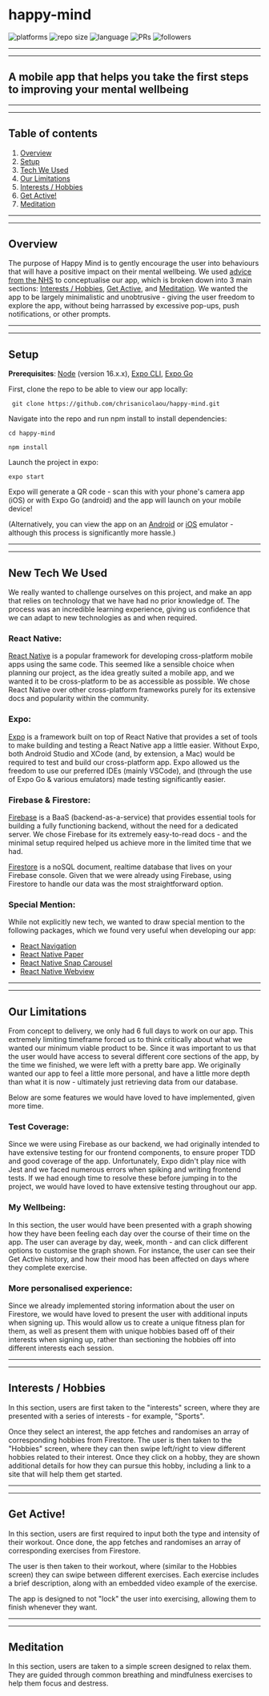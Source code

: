 # happy-mind

![platforms](https://img.shields.io/badge/platforms-iOS%20%2F%20android-brightgreen)
![repo size](https://img.shields.io/github/repo-size/chrisanicolaou/happy-mind)
![language](https://img.shields.io/github/languages/top/chrisanicolaou/happy-mind)
![PRs](https://img.shields.io/github/issues-pr-closed/chrisanicolaou/happy-mind)
![followers](https://img.shields.io/github/followers/chrisanicolaou?style=social)

---

---

## A mobile app that helps you take the first steps to improving your mental wellbeing

---

---

## Table of contents

1. [Overview](#overview)
2. [Setup](#setup)
3. [Tech We Used](#new-tech-we-used)
4. [Our Limitations](#our-limitations)
5. [Interests / Hobbies](#interests)
6. [Get Active!](#active)
7. [Meditation](#meditation)

---

---

## Overview

The purpose of Happy Mind is to gently encourage the user into behaviours that will have a positive impact on their mental wellbeing. We used [advice from the NHS](https://www.nhs.uk/mental-health/self-help/guides-tools-and-activities/five-steps-to-mental-wellbeing/) to conceptualise our app, which is broken down into 3 main sections: [Interests / Hobbies](#interests), [Get Active](#active), and [Meditation](#meditation). We wanted the app to be largely minimalistic and unobtrusive - giving the user freedom to explore the app, without being harrassed by excessive pop-ups, push notifications, or other prompts.

---

---

## Setup

**Prerequisites**: [Node](https://nodejs.org/en/) (version 16.x.x), [Expo CLI](https://docs.expo.dev/get-started/installation/), [Expo Go](https://expo.dev/client)

First, clone the repo to be able to view our app locally:

` git clone https://github.com/chrisanicolaou/happy-mind.git`

Navigate into the repo and run npm install to install dependencies:

`cd happy-mind`

`npm install`

Launch the project in expo:

`expo start`

Expo will generate a QR code - scan this with your phone's camera app (iOS) or with Expo Go (android) and the app will launch on your mobile device!

(Alternatively, you can view the app on an [Android](https://docs.expo.dev/workflow/android-studio-emulator/) or [iOS](https://docs.expo.dev/workflow/ios-simulator/) emulator - although this process is significantly more hassle.)

---

---

## New Tech We Used

We really wanted to challenge ourselves on this project, and make an app that relies on technology that we have had no prior knowledge of. The process was an incredible learning experience, giving us confidence that we can adapt to new technologies as and when required.

### **React Native**:

[React Native](https://reactnative.dev/) is a popular framework for developing cross-platform mobile apps using the same code. This seemed like a sensible choice when planning our project, as the idea greatly suited a mobile app, and we wanted it to be cross-platform to be as accessible as possible. We chose React Native over other cross-platform frameworks purely for its extensive docs and popularity within the community.

### **Expo**:

[Expo](https://expo.dev/) is a framework built on top of React Native that provides a set of tools to make building and testing a React Native app a little easier. Without Expo, both Android Studio and XCode (and, by extension, a Mac) would be required to test and build our cross-platform app. Expo allowed us the freedom to use our preferred IDEs (mainly VSCode), and (through the use of Expo Go & various emulators) made testing significantly easier.

### **Firebase & Firestore**:

[Firebase](https://firebase.google.com/) is a BaaS (backend-as-a-service) that provides essential tools for building a fully functioning backend, without the need for a dedicated server. We chose Firebase for its extremely easy-to-read docs - and the minimal setup required helped us achieve more in the limited time that we had.

[Firestore](https://firebase.google.com/products/firestore?gclid=Cj0KCQjw1N2TBhCOARIsAGVHQc5g3g1LW0QbfEVGQFqLacBmh_Ycsxo1Ym1iF8UlY2FrekaH2Z3fvwYaAlZ3EALw_wcB&gclsrc=aw.ds) is a noSQL document, realtime database that lives on your Firebase console. Given that we were already using Firebase, using Firestore to handle our data was the most straightforward option.

### **Special Mention**:

While not explicitly new tech, we wanted to draw special mention to the following packages, which we found very useful when developing our app:

- [React Navigation](https://reactnavigation.org/)
- [React Native Paper](https://reactnativepaper.com/)
- [React Native Snap Carousel](https://github.com/meliorence/react-native-snap-carousel)
- [React Native Webview](https://github.com/react-native-webview/react-native-webview)

---

---

## Our Limitations

From concept to delivery, we only had 6 full days to work on our app. This extremely limiting timeframe forced us to think critically about what we wanted our minimum viable product to be. Since it was important to us that the user would have access to several different core sections of the app, by the time we finished, we were left with a pretty bare app. We originally wanted our app to feel a little more personal, and have a little more depth than what it is now - ultimately just retrieving data from our database.

Below are some features we would have loved to have implemented, given more time.

### **Test Coverage**:

Since we were using Firebase as our backend, we had originally intended to have extensive testing for our frontend components, to ensure proper TDD and good coverage of the app. Unfortunately, Expo didn't play nice with Jest and we faced numerous errors when spiking and writing frontend tests. If we had enough time to resolve these before jumping in to the project, we would have loved to have extensive testing throughout our app.

### **My Wellbeing**:

In this section, the user would have been presented with a graph showing how they have been feeling each day over the course of their time on the app. The user can average by day, week, month - and can click different options to customise the graph shown. For instance, the user can see their Get Active history, and how their mood has been affected on days where they complete exercise.

### **More personalised experience**:

Since we already implemented storing information about the user on Firestore, we would have loved to present the user with additional inputs when signing up. This would allow us to create a unique fitness plan for them, as well as present them with unique hobbies based off of their interests when signing up, rather than sectioning the hobbies off into different interests each session.

---

---

## Interests / Hobbies

In this section, users are first taken to the "interests" screen, where they are presented with a series of interests - for example, "Sports".

Once they select an interest, the app fetches and randomises an array of corresponding hobbies from Firestore. The user is then taken to the "Hobbies" screen, where they can then swipe left/right to view different hobbies related to their interest. Once they click on a hobby, they are shown additional details for how they can pursue this hobby, including a link to a site that will help them get started.

---

---

## Get Active!

In this section, users are first required to input both the type and intensity of their workout. Once done, the app fetches and randomises an array of corresponding exercises from Firestore.

The user is then taken to their workout, where (similar to the Hobbies screen) they can swipe between different exercises. Each exercise includes a brief description, along with an embedded video example of the exercise.

The app is designed to not "lock" the user into exercising, allowing them to finish whenever they want.

---

---

## Meditation

In this section, users are taken to a simple screen designed to relax them. They are guided through common breathing and mindfulness exercises to help them focus and destress.
